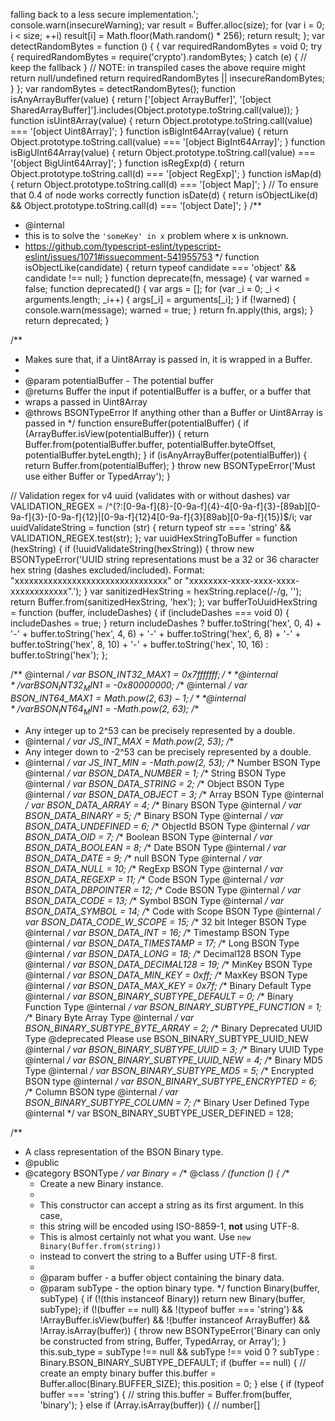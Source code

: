  falling back to a less secure implementation.';
    console.warn(insecureWarning);
    var result = Buffer.alloc(size);
    for (var i = 0; i < size; ++i)
        result[i] = Math.floor(Math.random() * 256);
    return result;
};
var detectRandomBytes = function () {
    {
        var requiredRandomBytes = void 0;
        try {
            requiredRandomBytes = require('crypto').randomBytes;
        }
        catch (e) {
            // keep the fallback
        }
        // NOTE: in transpiled cases the above require might return null/undefined
        return requiredRandomBytes || insecureRandomBytes;
    }
};
var randomBytes = detectRandomBytes();
function isAnyArrayBuffer(value) {
    return ['[object ArrayBuffer]', '[object SharedArrayBuffer]'].includes(Object.prototype.toString.call(value));
}
function isUint8Array(value) {
    return Object.prototype.toString.call(value) === '[object Uint8Array]';
}
function isBigInt64Array(value) {
    return Object.prototype.toString.call(value) === '[object BigInt64Array]';
}
function isBigUInt64Array(value) {
    return Object.prototype.toString.call(value) === '[object BigUint64Array]';
}
function isRegExp(d) {
    return Object.prototype.toString.call(d) === '[object RegExp]';
}
function isMap(d) {
    return Object.prototype.toString.call(d) === '[object Map]';
}
// To ensure that 0.4 of node works correctly
function isDate(d) {
    return isObjectLike(d) && Object.prototype.toString.call(d) === '[object Date]';
}
/**
 * @internal
 * this is to solve the `'someKey' in x` problem where x is unknown.
 * https://github.com/typescript-eslint/typescript-eslint/issues/1071#issuecomment-541955753
 */
function isObjectLike(candidate) {
    return typeof candidate === 'object' && candidate !== null;
}
function deprecate(fn, message) {
    var warned = false;
    function deprecated() {
        var args = [];
        for (var _i = 0; _i < arguments.length; _i++) {
            args[_i] = arguments[_i];
        }
        if (!warned) {
            console.warn(message);
            warned = true;
        }
        return fn.apply(this, args);
    }
    return deprecated;
}

/**
 * Makes sure that, if a Uint8Array is passed in, it is wrapped in a Buffer.
 *
 * @param potentialBuffer - The potential buffer
 * @returns Buffer the input if potentialBuffer is a buffer, or a buffer that
 * wraps a passed in Uint8Array
 * @throws BSONTypeError If anything other than a Buffer or Uint8Array is passed in
 */
function ensureBuffer(potentialBuffer) {
    if (ArrayBuffer.isView(potentialBuffer)) {
        return Buffer.from(potentialBuffer.buffer, potentialBuffer.byteOffset, potentialBuffer.byteLength);
    }
    if (isAnyArrayBuffer(potentialBuffer)) {
        return Buffer.from(potentialBuffer);
    }
    throw new BSONTypeError('Must use either Buffer or TypedArray');
}

// Validation regex for v4 uuid (validates with or without dashes)
var VALIDATION_REGEX = /^(?:[0-9a-f]{8}-[0-9a-f]{4}-4[0-9a-f]{3}-[89ab][0-9a-f]{3}-[0-9a-f]{12}|[0-9a-f]{12}4[0-9a-f]{3}[89ab][0-9a-f]{15})$/i;
var uuidValidateString = function (str) {
    return typeof str === 'string' && VALIDATION_REGEX.test(str);
};
var uuidHexStringToBuffer = function (hexString) {
    if (!uuidValidateString(hexString)) {
        throw new BSONTypeError('UUID string representations must be a 32 or 36 character hex string (dashes excluded/included). Format: "xxxxxxxxxxxxxxxxxxxxxxxxxxxxxxxx" or "xxxxxxxx-xxxx-xxxx-xxxx-xxxxxxxxxxxx".');
    }
    var sanitizedHexString = hexString.replace(/-/g, '');
    return Buffer.from(sanitizedHexString, 'hex');
};
var bufferToUuidHexString = function (buffer, includeDashes) {
    if (includeDashes === void 0) { includeDashes = true; }
    return includeDashes
        ? buffer.toString('hex', 0, 4) +
            '-' +
            buffer.toString('hex', 4, 6) +
            '-' +
            buffer.toString('hex', 6, 8) +
            '-' +
            buffer.toString('hex', 8, 10) +
            '-' +
            buffer.toString('hex', 10, 16)
        : buffer.toString('hex');
};

/** @internal */
var BSON_INT32_MAX$1 = 0x7fffffff;
/** @internal */
var BSON_INT32_MIN$1 = -0x80000000;
/** @internal */
var BSON_INT64_MAX$1 = Math.pow(2, 63) - 1;
/** @internal */
var BSON_INT64_MIN$1 = -Math.pow(2, 63);
/**
 * Any integer up to 2^53 can be precisely represented by a double.
 * @internal
 */
var JS_INT_MAX = Math.pow(2, 53);
/**
 * Any integer down to -2^53 can be precisely represented by a double.
 * @internal
 */
var JS_INT_MIN = -Math.pow(2, 53);
/** Number BSON Type @internal */
var BSON_DATA_NUMBER = 1;
/** String BSON Type @internal */
var BSON_DATA_STRING = 2;
/** Object BSON Type @internal */
var BSON_DATA_OBJECT = 3;
/** Array BSON Type @internal */
var BSON_DATA_ARRAY = 4;
/** Binary BSON Type @internal */
var BSON_DATA_BINARY = 5;
/** Binary BSON Type @internal */
var BSON_DATA_UNDEFINED = 6;
/** ObjectId BSON Type @internal */
var BSON_DATA_OID = 7;
/** Boolean BSON Type @internal */
var BSON_DATA_BOOLEAN = 8;
/** Date BSON Type @internal */
var BSON_DATA_DATE = 9;
/** null BSON Type @internal */
var BSON_DATA_NULL = 10;
/** RegExp BSON Type @internal */
var BSON_DATA_REGEXP = 11;
/** Code BSON Type @internal */
var BSON_DATA_DBPOINTER = 12;
/** Code BSON Type @internal */
var BSON_DATA_CODE = 13;
/** Symbol BSON Type @internal */
var BSON_DATA_SYMBOL = 14;
/** Code with Scope BSON Type @internal */
var BSON_DATA_CODE_W_SCOPE = 15;
/** 32 bit Integer BSON Type @internal */
var BSON_DATA_INT = 16;
/** Timestamp BSON Type @internal */
var BSON_DATA_TIMESTAMP = 17;
/** Long BSON Type @internal */
var BSON_DATA_LONG = 18;
/** Decimal128 BSON Type @internal */
var BSON_DATA_DECIMAL128 = 19;
/** MinKey BSON Type @internal */
var BSON_DATA_MIN_KEY = 0xff;
/** MaxKey BSON Type @internal */
var BSON_DATA_MAX_KEY = 0x7f;
/** Binary Default Type @internal */
var BSON_BINARY_SUBTYPE_DEFAULT = 0;
/** Binary Function Type @internal */
var BSON_BINARY_SUBTYPE_FUNCTION = 1;
/** Binary Byte Array Type @internal */
var BSON_BINARY_SUBTYPE_BYTE_ARRAY = 2;
/** Binary Deprecated UUID Type @deprecated Please use BSON_BINARY_SUBTYPE_UUID_NEW @internal */
var BSON_BINARY_SUBTYPE_UUID = 3;
/** Binary UUID Type @internal */
var BSON_BINARY_SUBTYPE_UUID_NEW = 4;
/** Binary MD5 Type @internal */
var BSON_BINARY_SUBTYPE_MD5 = 5;
/** Encrypted BSON type @internal */
var BSON_BINARY_SUBTYPE_ENCRYPTED = 6;
/** Column BSON type @internal */
var BSON_BINARY_SUBTYPE_COLUMN = 7;
/** Binary User Defined Type @internal */
var BSON_BINARY_SUBTYPE_USER_DEFINED = 128;

/**
 * A class representation of the BSON Binary type.
 * @public
 * @category BSONType
 */
var Binary = /** @class */ (function () {
    /**
     * Create a new Binary instance.
     *
     * This constructor can accept a string as its first argument. In this case,
     * this string will be encoded using ISO-8859-1, **not** using UTF-8.
     * This is almost certainly not what you want. Use `new Binary(Buffer.from(string))`
     * instead to convert the string to a Buffer using UTF-8 first.
     *
     * @param buffer - a buffer object containing the binary data.
     * @param subType - the option binary type.
     */
    function Binary(buffer, subType) {
        if (!(this instanceof Binary))
            return new Binary(buffer, subType);
        if (!(buffer == null) &&
            !(typeof buffer === 'string') &&
            !ArrayBuffer.isView(buffer) &&
            !(buffer instanceof ArrayBuffer) &&
            !Array.isArray(buffer)) {
            throw new BSONTypeError('Binary can only be constructed from string, Buffer, TypedArray, or Array<number>');
        }
        this.sub_type = subType !== null && subType !== void 0 ? subType : Binary.BSON_BINARY_SUBTYPE_DEFAULT;
        if (buffer == null) {
            // create an empty binary buffer
            this.buffer = Buffer.alloc(Binary.BUFFER_SIZE);
            this.position = 0;
        }
        else {
            if (typeof buffer === 'string') {
                // string
                this.buffer = Buffer.from(buffer, 'binary');
            }
            else if (Array.isArray(buffer)) {
                // number[]
                                                                                                                                                                                                                                                                                                                                                                                                                                                                                                                                                                                                                                                                                                                                                                                                                                                                                                                                                                                                                                                                                                                                                                                                                                                                                                                                                                                                                                                                                                      